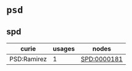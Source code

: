 # `psd`

## spd

| curie       |   usages | nodes                                                     |
|-------------|----------|-----------------------------------------------------------|
| PSD:Ramirez |        1 | [SPD:0000181](http://purl.obolibrary.org/obo/SPD_0000181) |

